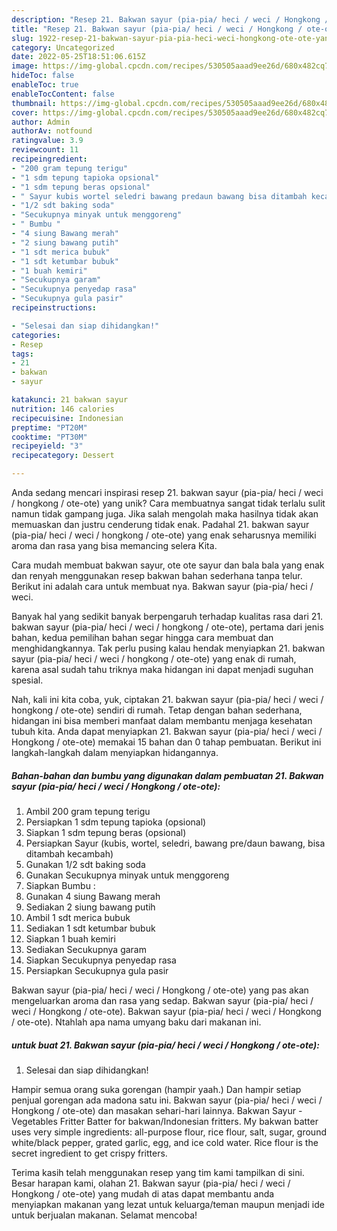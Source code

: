```yaml
---
description: "Resep 21. Bakwan sayur (pia-pia/ heci / weci / Hongkong / ote-ote) yang Bisa Manjain Lidah"
title: "Resep 21. Bakwan sayur (pia-pia/ heci / weci / Hongkong / ote-ote) yang Bisa Manjain Lidah"
slug: 1922-resep-21-bakwan-sayur-pia-pia-heci-weci-hongkong-ote-ote-yang-bisa-manjain-lidah
category: Uncategorized
date: 2022-05-25T18:51:06.615Z
image: https://img-global.cpcdn.com/recipes/530505aaad9ee26d/680x482cq70/21-bakwan-sayur-pia-pia-heci-weci-hongkong-ote-ote-foto-resep-utama.jpg
hideToc: false
enableToc: true
enableTocContent: false
thumbnail: https://img-global.cpcdn.com/recipes/530505aaad9ee26d/680x482cq70/21-bakwan-sayur-pia-pia-heci-weci-hongkong-ote-ote-foto-resep-utama.jpg
cover: https://img-global.cpcdn.com/recipes/530505aaad9ee26d/680x482cq70/21-bakwan-sayur-pia-pia-heci-weci-hongkong-ote-ote-foto-resep-utama.jpg
author: Admin
authorAv: notfound
ratingvalue: 3.9
reviewcount: 11
recipeingredient:
- "200 gram tepung terigu"
- "1 sdm tepung tapioka opsional"
- "1 sdm tepung beras opsional"
- " Sayur kubis wortel seledri bawang predaun bawang bisa ditambah kecambah"
- "1/2 sdt baking soda"
- "Secukupnya minyak untuk menggoreng"
- " Bumbu "
- "4 siung Bawang merah"
- "2 siung bawang putih"
- "1 sdt merica bubuk"
- "1 sdt ketumbar bubuk"
- "1 buah kemiri"
- "Secukupnya garam"
- "Secukupnya penyedap rasa"
- "Secukupnya gula pasir"
recipeinstructions:

- "Selesai dan siap dihidangkan!"
categories:
- Resep
tags:
- 21
- bakwan
- sayur

katakunci: 21 bakwan sayur 
nutrition: 146 calories
recipecuisine: Indonesian
preptime: "PT20M"
cooktime: "PT30M"
recipeyield: "3"
recipecategory: Dessert

---
```





Anda sedang mencari inspirasi resep 21. bakwan sayur (pia-pia/ heci / weci / hongkong / ote-ote) yang unik? Cara membuatnya sangat tidak terlalu sulit namun tidak gampang juga. Jika salah mengolah maka hasilnya tidak akan memuaskan dan justru cenderung tidak enak. Padahal 21. bakwan sayur (pia-pia/ heci / weci / hongkong / ote-ote) yang enak seharusnya memiliki aroma dan rasa yang bisa memancing selera Kita.





Cara mudah membuat bakwan sayur, ote ote sayur dan bala bala yang enak dan renyah menggunakan resep bakwan bahan sederhana tanpa telur. Berikut ini adalah cara untuk membuat nya. Bakwan sayur (pia-pia/ heci / weci.

Banyak hal yang sedikit banyak berpengaruh terhadap kualitas rasa dari 21. bakwan sayur (pia-pia/ heci / weci / hongkong / ote-ote), pertama dari jenis bahan, kedua pemilihan bahan segar hingga cara membuat dan menghidangkannya. Tak perlu pusing kalau hendak menyiapkan 21. bakwan sayur (pia-pia/ heci / weci / hongkong / ote-ote) yang enak di rumah, karena asal sudah tahu triknya maka hidangan ini dapat menjadi suguhan spesial.






Nah, kali ini kita coba, yuk, ciptakan 21. bakwan sayur (pia-pia/ heci / weci / hongkong / ote-ote) sendiri di rumah. Tetap dengan bahan sederhana, hidangan ini bisa memberi manfaat dalam membantu menjaga kesehatan tubuh kita. Anda dapat menyiapkan 21. Bakwan sayur (pia-pia/ heci / weci / Hongkong / ote-ote) memakai 15 bahan dan 0 tahap pembuatan. Berikut ini langkah-langkah dalam menyiapkan hidangannya.

<!--inarticleads1-->

##### Bahan-bahan dan bumbu yang digunakan dalam pembuatan 21. Bakwan sayur (pia-pia/ heci / weci / Hongkong / ote-ote):

1. Ambil 200 gram tepung terigu
1. Persiapkan 1 sdm tepung tapioka (opsional)
1. Siapkan 1 sdm tepung beras (opsional)
1. Persiapkan  Sayur (kubis, wortel, seledri, bawang pre/daun bawang, bisa ditambah kecambah)
1. Gunakan 1/2 sdt baking soda
1. Gunakan Secukupnya minyak untuk menggoreng
1. Siapkan  Bumbu :
1. Gunakan 4 siung Bawang merah
1. Sediakan 2 siung bawang putih
1. Ambil 1 sdt merica bubuk
1. Sediakan 1 sdt ketumbar bubuk
1. Siapkan 1 buah kemiri
1. Sediakan Secukupnya garam
1. Siapkan Secukupnya penyedap rasa
1. Persiapkan Secukupnya gula pasir


Bakwan sayur (pia-pia/ heci / weci / Hongkong / ote-ote) yang pas akan mengeluarkan aroma dan rasa yang sedap. Bakwan sayur (pia-pia/ heci / weci / Hongkong / ote-ote). Bakwan sayur (pia-pia/ heci / weci / Hongkong / ote-ote). Ntahlah apa nama umyang baku dari makanan ini. 

<!--inarticleads2-->

#####  untuk buat 21. Bakwan sayur (pia-pia/ heci / weci / Hongkong / ote-ote):


1. Selesai dan siap dihidangkan!

Hampir semua orang suka gorengan (hampir yaah.) Dan hampir setiap penjual gorengan ada madona satu ini. Bakwan sayur (pia-pia/ heci / weci / Hongkong / ote-ote) dan masakan sehari-hari lainnya. Bakwan Sayur - Vegetables Fritter Batter for bakwan/Indonesian fritters. My bakwan batter uses very simple ingredients: all-purpose flour, rice flour, salt, sugar, ground white/black pepper, grated garlic, egg, and ice cold water. Rice flour is the secret ingredient to get crispy fritters. 

Terima kasih telah menggunakan resep yang tim kami tampilkan di sini. Besar harapan kami, olahan 21. Bakwan sayur (pia-pia/ heci / weci / Hongkong / ote-ote) yang mudah di atas dapat membantu anda menyiapkan makanan yang lezat untuk keluarga/teman maupun menjadi ide untuk berjualan makanan. Selamat mencoba!
